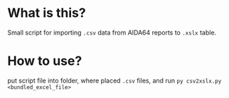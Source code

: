# What is this?
Small script for importing `.csv` data from AIDA64 reports to `.xslx` table.

# How to use?
put script file into folder, where placed `.csv` files, and run
`py csv2xslx.py <bundled_excel_file>`
